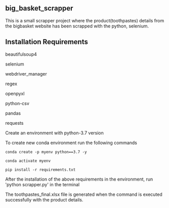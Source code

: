 ## big_basket_scrapper

This is a small scrapper project where the product(toothpastes) details from the bigbasket website has been scrapped with the python, selenium.


## Installation Requirements

beautifulsoup4

selenium

webdriver_manager

regex

openpyxl

python-csv

pandas

requests

Create an environment with python-3.7 version

To create new conda environment run the following commands

`
conda create -p myenv python==3.7 -y
`

`
conda activate myenv
`

`
pip install -r requirements.txt
`

After the installation of the above requirements in the environment, run 'python scrapper.py' in the terminal

The toothpastes_final.xlsx file is generated when the command is executed successfully with the product details.
